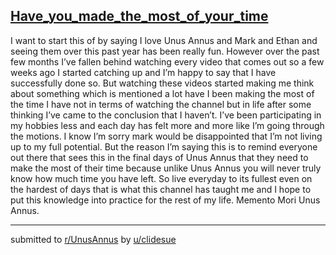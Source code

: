 ## [Have_you_made_the_most_of_your_time](https://www.reddit.com/r/UnusAnnus/comments/jrx5rx/have_you_made_the_most_of_your_time/)
I want to start this of by saying I love Unus Annus and Mark and Ethan and seeing them over this past year has been really fun. However over the past few months I’ve fallen behind watching every video that comes out so a few weeks ago I started catching up and I’m happy to say that I have successfully done so. But watching these videos started making me think about something which is mentioned a lot have I been making the most of the time I have not in terms of watching the channel but in life after some thinking I’ve came to the conclusion that I haven’t. I’ve been participating in my hobbies less and each day has felt more and more like I’m going through the motions. I know I’m sorry mark would be disappointed that I’m not living up to my full potential. But the reason I’m saying this is to remind everyone out there that sees this in the final days of Unus Annus that they need to make the most of their time because unlike Unus Annus you will never truly know how much time you have left. So live everyday to its fullest even on the hardest of days that is what this channel has taught me and I hope to put this knowledge into practice for the rest of my life. 
Memento Mori Unus Annus.

---

submitted to [r/UnusAnnus](https://www.reddit.com/r/UnusAnnus) by [u/clidesue](https://www.reddit.com/user/clidesue)
